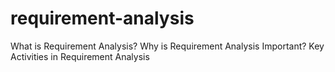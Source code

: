 # requirement-analysis 
What is Requirement Analysis?
Why is Requirement Analysis Important?
Key Activities in Requirement Analysis
